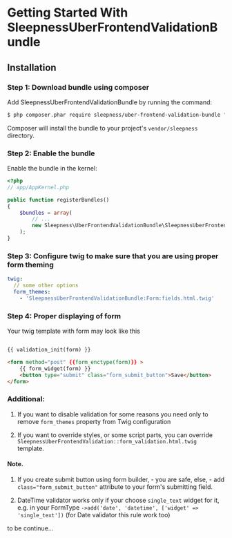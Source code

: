 Getting Started With SleepnessUberFrontendValidationBundle
==================================

## Installation

### Step 1: Download bundle using composer

Add SleepnessUberFrontendValidationBundle by running the command:

``` bash
$ php composer.phar require sleepness/uber-frontend-validation-bundle "@dev"
```

Composer will install the bundle to your project's `vendor/sleepness` directory.

### Step 2: Enable the bundle

Enable the bundle in the kernel:

``` php
<?php
// app/AppKernel.php

public function registerBundles()
{
    $bundles = array(
        // ...
        new Sleepness\UberFrontendValidationBundle\SleepnessUberFrontendValidationBundle(),
    );
}
```

### Step 3: Configure twig to make sure that you are using proper form theming

```yml
twig:
  // some other options
  form_themes:
    - 'SleepnessUberFrontendValidationBundle:Form:fields.html.twig'
```

### Step 4: Proper displaying of form

Your twig template with form may look like this

```html

{{ validation_init(form) }}

<form method="post" {{form_enctype(form)}} >
    {{ form_widget(form) }}
    <button type="submit" class="form_submit_button">Save</button>
</form>
```

### Additional:

1) If you want to disable validation for some reasons you need only to remove `form_themes` property from Twig configuration

2) If you want to override styles, or some script parts, you can override `SleepnessUberFrontendValidation::form_validation.html.twig` template.

#### Note.
1) If you create submit button using form builder, - you are safe, else, - add `class="form_submit_button"` attribute to your form's submitting field.

2) DateTime validator works only if your choose `single_text` widget for it, e.g. in your FormType
`->add('date', 'datetime', ['widget' => 'single_text'])` (for Date validator this rule work too)

to be continue...

